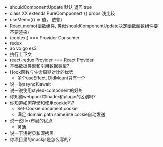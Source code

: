 <!--
 * @Author: Zzceaon
 * @Date: 2020-09-09 23:58:32
 * @LastEditTime: 2020-09-16 02:44:52
 * @LastEditors: Please set LastEditors
 * @Description: In User Settings Edit
 * @FilePath: \Course\interview\1.md
-->
- shouldComponentUpdate 默认 返回 true
- class XX extends PureCompponent {} props 浅比较
- useMemo(() => 值， 依赖)
- React.memo(函数组件, 类似shouldComponentUpdate决定函数函数组件要不要渲染)  
- (context) === Provider Consumer
- redux 
- ao vo go es3 
- 执行上下文
- react-redux Provider === React Provider
- 基础数据类型和引用数据类型?
- Hook函数与生命周期对比的优势
  - 多个useEffect, DidMount只有一个
- 说一说async和await
- 说一说使用styled-component的好处
- 你知道webpack中loader和plugin的区别吗?
- 你知道如何存储和使用cookie吗?
  - Set-Cookie document.cookie
  - 满足 domain path sameSite cookie自动发送
- 说一说flex布局的优点
  - 灵活
- 说一下浅拷贝和深拷贝
- 你项目里的mockjs是怎么写的?